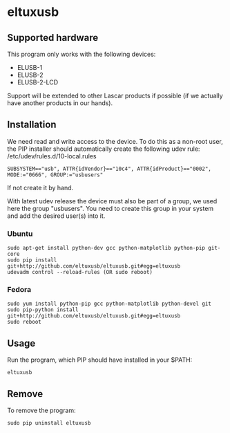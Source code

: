 # eltuxusb

## Supported hardware

This program only works with the following devices:

 * ELUSB-1 
 * ELUSB-2
 * ELUSB-2-LCD

Support will be extended to other Lascar products if possible (if we actually have another products in our hands).

## Installation

We need read and write access to the device. To do this as a non-root user, the PIP installer should automatically create the following udev rule: /etc/udev/rules.d/10-local.rules

    SUBSYSTEM=="usb", ATTR{idVendor}=="10c4", ATTR{idProduct}=="0002", MODE:="0666", GROUP:="usbusers"

If not create it by hand.

With latest udev release the device must also be part of a group, we used here the group "usbusers". You need to create this group in your system and add the desired user(s) into it.

### Ubuntu

    sudo apt-get install python-dev gcc python-matplotlib python-pip git-core
    sudo pip install git+http://github.com/eltuxusb/eltuxusb.git#egg=eltuxusb
    udevadm control --reload-rules (OR sudo reboot)

### Fedora

    sudo yum install python-pip gcc python-matplotlib python-devel git
    sudo pip-python install git+http://github.com/eltuxusb/eltuxusb.git#egg=eltuxusb
    sudo reboot

## Usage

Run the program, which PIP should have installed in your $PATH:

    eltuxusb
    
## Remove

To remove the program:

    sudo pip uninstall eltuxusb
